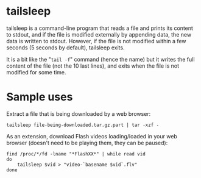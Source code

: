 # tailsleep #

tailsleep is a command-line program that reads a file and prints its content to stdout, and if the file is modified externally by appending data, the new data is written to stdout. However, if the file is not modified within a few seconds (5 seconds by default), tailsleep exits.

It is a bit like the "`tail -f`" command (hence the name) but it writes the full content of the file (not the 10 last lines), and exits when the file is not modified for some time.

# Sample uses #

Extract a file that is being downloaded by a web browser:

```
tailsleep file-being-downloaded.tar.gz.part | tar -xzf -
```

As an extension, download Flash videos loading/loaded in your web browser (doesn't need to be playing them, they can be paused):

```
find /proc/*/fd -lname "*FlashXX*" | while read vid
do
	tailsleep $vid > "video-`basename $vid`.flv"
done
```
